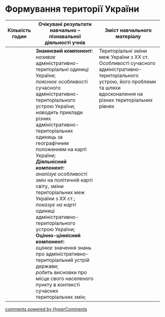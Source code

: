 <div id="hypercomments_widget" class="js-hypercomments-widget invisible"></div>

# Формування території України

<table>
  <tr>
    <td width="10%" align="center"><b>Кількість годин</b></td>  
    <td width="45%" align="center"><b>Очікувані  результати  навчально – пізнавальної  діяльності  учнів</b></td>
    <td width="45%" align="center"><b>Зміст навчального матеріалу</b></td>
  </tr>
<tbody>
  <tr>
<td width="10%" style="vertical-align:top !important;"></td>
    <td width="45%" style="vertical-align:top !important;">
    <b>Знаннєвий компонент:</b><br>
    <i>називає</i> адміністративно-територіальні одиниці України;<br>
    <i>пояснює</i> особливості сучасного адміністративно-територіального устрою України;<br>
    <i>наводить</i> приклади різних адміністративно-територіальних одиниць за географічним положенням на карті України;<br>
    <b>Діяльнісний компонент:</b><br>
    <i>аналізує</i> особливості змін на політичній карті світу, зміни  територіальних меж України з ХХ ст.;<br>
    <i>показує на карті</i> одиниці адміністративно-територіального устрою України; <br>
    <b>Оцінно-ціннісний компонент:</b><br>
    <i>оцінює</i> значення знань про адміністративно-територіальний устрій держави;<br>
    <i>робить</i> висновки про місце свого населеного пункту в контексті сучасних територіальних змін;<br>
    </td>
    <td width="45%" style="vertical-align:top !important;">Територіальні зміни меж України з ХХ ст. Особливості сучасного адміністративно-територіального устрою, його   проблеми та шляхи вдосконалення на різних територіальних рівнях

</td>
  </tr>
</tbody>
</table>

<div class="js-hypercomments-container">
<a href="http://hypercomments.com" class="hc-link" title="comments widget">comments powered by HyperComments</a>
</div>